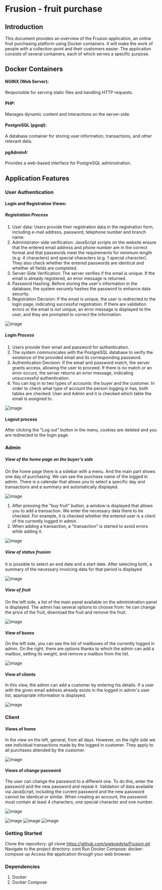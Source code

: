 # Frusion - fruit purchase

## Introduction
This document provides an overview of the Frusion application, an online fruit purchasing platform using Docker containers. It will make the work of people with a collection point and their customers easier. The application consists of several containers, each of which serves a specific purpose.

## Docker Containers

#### NGINX (Web Server):</br>
Responsible for serving static files and handling HTTP requests.</br>

#### PHP:</br>
Manages dynamic content and interactions on the server-side.</br>

#### PostgreSQL (pgsql):</br>
A database container for storing user information, transactions, and other relevant data.</br>

#### pgAdmin4:</br>
Provides a web-based interface for PostgreSQL administration.</br>

## Application Features
### User Authentication
#### Login and Registration Views:

##### Registration Process
 1. User data: Users provide their registration data in the registration form, including e-mail address, password, telephone number and branch name.
 2. Administrator-side verification: JavaScript scripts on the website ensure that the entered email address and phone number are in the correct format and that passwords meet the requirements for minimum length (e.g. 4 characters) and special characters (e.g. 1 special character). They also check whether the entered passwords are identical and whether all fields are completed.
 3. Server-Side Verification: The server verifies if the email is unique. If the email is already registered, an error message is returned.
 4. Password Hashing: Before storing the user's information in the database, the system securely hashes the password to enhance data security.
 5. Registration Decision: If the email is unique, the user is redirected to the login page, indicating successful registration. If there are validation errors or the email is not unique, an error message is displayed to the user, and they are prompted to correct the information.

![image](https://github.com/siwkoedyta/Frusion/assets/127204259/0ba5415e-c844-487c-8409-d819860e2bf2)


##### Login Process
 1. Users provide their email and password for authentication.
 2. The system communicates with the PostgreSQL database to verify the existence of the provided email and its corresponding password.
 3. Authentication Decision: If the email and password match, the server grants access, allowing the user to proceed. If there is no match or an error occurs, the server returns an error message, indicating unsuccessful authentication.
 4. You can log in to two types of accounts: the buyer and the customer. In order to check what type of account the person logging in has, both tables are checked: User and Admin and it is checked which table the email is assigned to.

![image](https://github.com/siwkoedyta/Frusion/assets/127204259/f3b1601a-58fe-4fc0-b40e-a8c1ce93b604)


#### Logout process 
After clicking the "Log out" button in the menu, cookies are deleted and you are redirected to the login page.

### Admin

##### View of the home page on the buyer's side
On the home page there is a sidebar with a menu. And the main part shows one day of purchasing. We can see the purchase name of the logged in admin. There is a calendar that allows you to select a specific day and transactions and a summary are automatically displayed.

![image](https://github.com/siwkoedyta/Frusion/assets/127204259/61fbdb12-c009-4cb4-a716-d046684dfec0)

 1. After pressing the "buy fruit" button, a window is displayed that allows you to add a transaction. We enter the necessary data there to be checked. For example, it is checked whether the entered user is a client of the currently logged in admin.
 2. When adding a transaction, a "transaction" is started to avoid errors while adding it.

![image](https://github.com/siwkoedyta/Frusion/assets/127204259/4a7c4f72-0635-48f2-945a-abf71b640fea)


##### View of status frusion
It is possible to select an end date and a start date. After selecting both, a summary of the necessary invoicing data for that period is displayed

![image](https://github.com/siwkoedyta/Frusion/assets/127204259/b8b035cb-d95d-4eef-9dba-f06edc713529)


##### View of fruit
On the left side, a list of the main panel available on the administration panel is displayed. The admin has several options to choose from: he can change the price of the fruit, download the fruit and remove the fruit.

![image](https://github.com/siwkoedyta/Frusion/assets/127204259/4dccdabc-40a4-43af-9fbd-a1bb5d008cc5)


#### View of boxes
On the left side, you can see the list of mailboxes of the currently logged in admin. On the right, there are options thanks to which the admin can add a mailbox, setting its weight, and remove a mailbox from the list.

![image](https://github.com/siwkoedyta/Frusion/assets/127204259/37bfffbc-36ef-4a9a-badf-bed5bdb3ed85)


#### View of clients
In this view, the admin can add a customer by entering his details. If a user with the given email address already exists in the logged in admin's user list, appropriate information is displayed.

![image](https://github.com/siwkoedyta/Frusion/assets/127204259/3808f3b8-dbf6-4b20-95ab-c9f63cecde6c)


### Client

#### Views of home
In the view on the left, general, from all days. However, on the right side we see individual transactions made by the logged in customer. They apply to all purchases attended by the customer.

![image](https://github.com/siwkoedyta/Frusion/assets/127204259/efb8e988-7837-4322-8cbe-29c3eec0dbc9)


#### Views of change password
The user can change the password to a different one. To do this, enter the password and the new password and repeat it. Validation of data available via JavaScript, including the current password and the new password cannot be identical or similar. When creating an account, the password must contain at least 4 characters, one special character and one number.

![image](https://github.com/siwkoedyta/Frusion/assets/127204259/02f49cd8-6511-44f7-9ad5-7611b3fcbed5)



![image](https://github.com/siwkoedyta/Frusion/assets/127204259/c1921b47-9963-4886-a109-3f041f484871)
![image](https://github.com/siwkoedyta/Frusion/assets/127204259/159a7841-2724-4d61-8ccc-38f0a56271c5)
![image](https://github.com/siwkoedyta/Frusion/assets/127204259/7adfbba0-3c48-4ec5-9f1f-53c1eb73df35)


### Getting Started
Clone the repository: git clone https://github.com/siwkoedyta/Frusion.git
Navigate to the project directory: cont
Run Docker Compose: docker-compose up
Access the application through your web browser.

### Dependencies
1. Docker
2. Docker Compose
